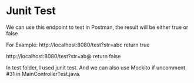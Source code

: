 # Junit Test
We can use this endpoint to test in Postman, the result will be either true or false

For Example:
http://localhost:8080/test?str=abc
return true

http://localhost:8080/test?str=ab@
return false

In test folder, I used junit test. And we can also use Mockito if uncomment #31 in MainControllerTest.java.
